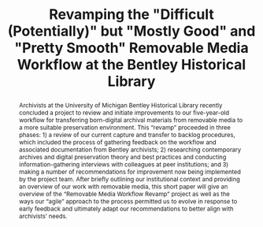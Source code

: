 ---
abstract: 'Archivists at the University of Michigan Bentley Historical Library recently
  concluded a project to review and initiate improvements to our five-year-old workflow
  for transferring born-digital archival materials from removable media to a more
  suitable preservation environment. This “revamp” proceeded in three phases: 1) a
  review of our current capture and transfer to backlog procedures, which included
  the process of gathering feedback on the workflow and associated documentation from
  Bentley archivists; 2) researching contemporary archives and digital preservation
  theory and best practices and conducting information-gathering interviews with colleagues
  at peer institutions; and 3) making a number of recommendations for improvement
  now being implemented by the project team. After briefly outlining our institutional
  context and providing an overview of our work with removable media, this short paper
  will give an overview of the “Removable Media Workflow Revamp” project as well as
  the ways our “agile” approach to the process permitted us to evolve in response
  to early feedback and ultimately adapt our recommendations to better align with
  archivists’ needs.'
creators:
- Max Eckard
- Alexa
date: null
document_url: https://services.phaidra.univie.ac.at/api/object/o:923647/download
grand_parent: iPRES
institutions: []
keywords:
- boston
landing_page_url: https://phaidra.univie.ac.at/o:923647
language: eng
layout: publication
license: CC BY 4.0 International
notes_url: null
parent: iPRES 2018
publication_type: paper
size: 71917
slides_url: null
source_name: iPRES
stream_url: null
title: Revamping the "Difficult (Potentially)" but "Mostly Good" and "Pretty Smooth"
  Removable Media Workflow at the Bentley Historical Library
year: 2018
---